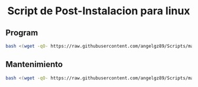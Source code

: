 <h1 align="center">
  <br>Script de Post-Instalacion para linux
</h1>

## Program

```bash
bash <(wget -qO- https://raw.githubusercontent.com/angelgz89/Scripts/master/Instalaciones/program.sh)
```
## Mantenimiento

```bash
bash <(wget -qO- https://raw.githubusercontent.com/angelgz89/Scripts/master/Instalaciones/master/mantenimiento.sh)
```
